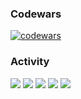 ### Codewars
[![codewars](https://www.codewars.com/users/SkyHobbit36/badges/large)](https://www.codewars.com/users/SkyHobbit36)
### Activity
![](https://github-profile-summary-cards.vercel.app/api/cards/profile-details?username=SkyHobbit36&theme=solarized_dark)
![](https://github-profile-summary-cards.vercel.app/api/cards/most-commit-language?username=SkyHobbit36&theme=solarized_dark)
![](https://github-profile-summary-cards.vercel.app/api/cards/repos-per-language?username=SkyHobbit36&theme=solarized_dark)
![](https://github-profile-summary-cards.vercel.app/api/cards/stats?username=SkyHobbit36&theme=solarized_dark)
![](https://github-profile-summary-cards.vercel.app/api/cards/productive-time?username=SkyHobbit36&theme=solarized_dark)
<!--
**SkyHobbit36/SkyHobbit36** is a ✨ _special_ ✨ repository because its `README.md` (this file) appears on your GitHub profile.

Here are some ideas to get you started:

- 🔭 I’m currently working on ...
- 🌱 I’m currently learning ...
- 👯 I’m looking to collaborate on ...
- 🤔 I’m looking for help with ...
- 💬 Ask me about ...
- 📫 How to reach me: ...
- 😄 Pronouns: ...
- ⚡ Fun fact: ...
-->
